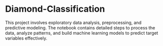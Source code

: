 # Diamond-Classification
This project involves exploratory data analysis, preprocessing, and predictive modeling. The notebook contains detailed steps to process the data, analyze patterns, and build machine learning models to predict target variables effectively.

